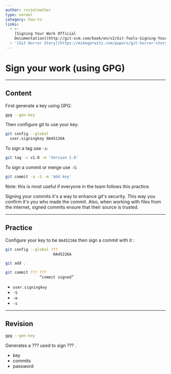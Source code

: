 ```yaml
---
author: rosielowther
type: normal
category: how-to
links:
  - >-
    [Signing Your Work Official
    Documentation](http://git-scm.com/book/en/v2/Git-Tools-Signing-Your-Work){website}
  - '[Git Horror Story](https://mikegerwitz.com/papers/git-horror-story){website}'
---
```


# Sign your work (using GPG)


---

## Content

First generate a key using GPG:

```bash
gpg --gen-key
```

Then configure git to use your key:

```bash
git config --global 
  user.signingkey 0A45226A
```

To sign a tag use `-s`:

```bash
git tag -s v1.0 -m 'Version 1.0'
```

To sign a commit or merge use `-S`:

```bash
git commit -a -S -m 'Add key'
```

Note: this is most useful if everyone in the team follows this practice.

Signing your commits it's a way to enhance git's security. This way you confirm it's you who made the commit. Also, when working with files from the internet, signed commits ensure that their source is trusted.


---

## Practice

Configure your key to be `0A45226A` then sign a commit with it :

```bash
git config --global ??? 
                     0A45226A

git add .

git commit ??? ???
               “commit signed”
```

- `user.signingkey`
- `-S`
- `-m`
- `-s`


---

## Revision

```bash
gpg --gen-key
```

Generates a ??? used to sign ??? .

- key
- commits
- password
